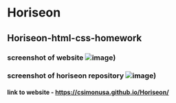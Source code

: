# Horiseon
## Horiseon-html-css-homework
### screenshot of website ![image](https://user-images.githubusercontent.com/93950592/146280679-b3f70b63-dc2f-424f-a3c2-66e707fb6162.png))
### screenshot of horiseon repository ![image](https://user-images.githubusercontent.com/93950592/146280875-f6014079-d53e-48a6-8b79-c3c309b67590.png))
#### link to website - https://csimonusa.github.io/Horiseon/
